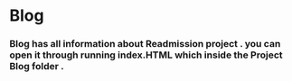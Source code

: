 # Blog 
### Blog has all information about Readmission project . you can open it through running  index.HTML which inside the Project Blog folder .